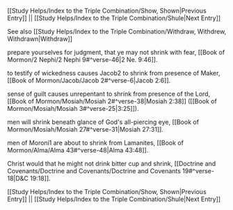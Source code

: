 [[Study Helps/Index to the Triple Combination/Show, Shown|Previous Entry]]  ||  [[Study Helps/Index to the Triple Combination/Shule|Next Entry]]

 See also [[Study Helps/Index to the Triple Combination/Withdraw, Withdrew, Withdrawn|Withdraw]]

 prepare yourselves for judgment, that ye may not shrink with fear, [[Book of Mormon/2 Nephi/2 Nephi 9#^verse-46|2 Ne. 9:46]].

 to testify of wickedness causes Jacob2 to shrink from presence of Maker, [[Book of Mormon/Jacob/Jacob 2#^verse-6|Jacob 2:6]].

 sense of guilt causes unrepentant to shrink from presence of the Lord, [[Book of Mormon/Mosiah/Mosiah 2#^verse-38|Mosiah 2:38]] ([[Book of Mormon/Mosiah/Mosiah 3#^verse-25|3:25]]).

 men will shrink beneath glance of God's all-piercing eye, [[Book of Mormon/Mosiah/Mosiah 27#^verse-31|Mosiah 27:31]].

 men of Moroni1 are about to shrink from Lamanites, [[Book of Mormon/Alma/Alma 43#^verse-48|Alma 43:48]].

 Christ would that he might not drink bitter cup and shrink, [[Doctrine and Covenants/Doctrine and Covenants/Doctrine and Covenants 19#^verse-18|D&C 19:18]].

[[Study Helps/Index to the Triple Combination/Show, Shown|Previous Entry]]  ||  [[Study Helps/Index to the Triple Combination/Shule|Next Entry]]